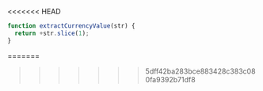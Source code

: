 <<<<<<< HEAD
```js run
function extractCurrencyValue(str) {
  return +str.slice(1);
}
```
=======
>>>>>>> 5dff42ba283bce883428c383c080fa9392b71df8
